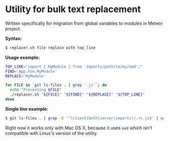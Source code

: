# Utility for bulk text replacement

Written specifically for migration from global variables to modules in Meteor project.

__Syntax:__

```sh
$ replacer.sh file replace with top_line
```

__Usage example:__


```sh
TOP_LINE="import { MyModule } from 'imports/path/to/my/mod';"
FIND='App.Foo.MyModule'
REPLACE='MyModule'

for FILE in `git ls-files . | grep '.js'`; do 
  echo "Processing $FILE"
  ./replacer.sh "${FILE}" "${FIND}" "${REPLACE}" "${TOP_LINE}"
done
```

__Single line example:__

```sh
$ git ls-files . | grep -E '^(client|both|server|imports)/.+\.js$' | xargs -I % replacer "%" "${FIND}" "${REPLACE}" "${TOP_LINE}"
```

Right now it works only with Mac OS X, because it uses `sed` which isn't 
compatible with Linux's version of the utility.
